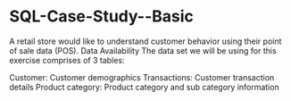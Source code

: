 # SQL-Case-Study--Basic
A retail store would like to understand customer behavior using their point of sale data (POS).
Data Availability
The data set we will be using for this exercise comprises of 3 tables:

Customer: Customer demographics
Transactions: Customer transaction details
Product category: Product category and sub category information 
